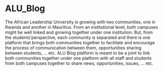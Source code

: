 # ALU_Blog
The African Leadership University is growing with two communities, one in Rwanda and another in Mauritius. 
From an institutional level, both campuses might be well linked and growing together under one institution. But, 
from the students'perspective, each community is separated and there is one platform that brings both communities 
together to facilitate and encourage the process of communication between them, opportunities sharing between students, 
… etc. ALU Blog platform is meant to be a joint to link both communities together under one platform with all staff and 
 students from both campuses together to share news, opportunities, issues, … etc.
